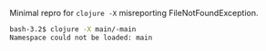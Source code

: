 Minimal repro for `clojure -X` misreporting FileNotFoundException. 

```sh
bash-3.2$ clojure -X main/-main
Namespace could not be loaded: main
```
